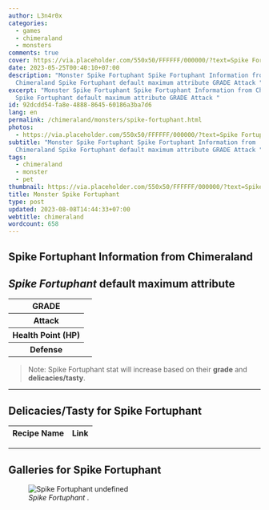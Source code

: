 ```yaml
---
author: L3n4r0x
categories:
  - games
  - chimeraland
  - monsters
comments: true
cover: https://via.placeholder.com/550x50/FFFFFF/000000/?text=Spike Fortuphant
date: 2023-05-25T00:40:10+07:00
description: "Monster Spike Fortuphant Spike Fortuphant Information from
  Chimeraland Spike Fortuphant default maximum attribute GRADE Attack "
excerpt: "Monster Spike Fortuphant Spike Fortuphant Information from Chimeraland
  Spike Fortuphant default maximum attribute GRADE Attack "
id: 92dcdd54-fa8e-4888-8645-60186a3ba7d6
lang: en
permalink: /chimeraland/monsters/spike-fortuphant.html
photos:
  - https://via.placeholder.com/550x50/FFFFFF/000000/?text=Spike Fortuphant
subtitle: "Monster Spike Fortuphant Spike Fortuphant Information from
  Chimeraland Spike Fortuphant default maximum attribute GRADE Attack "
tags:
  - chimeraland
  - monster
  - pet
thumbnail: https://via.placeholder.com/550x50/FFFFFF/000000/?text=Spike Fortuphant
title: Monster Spike Fortuphant
type: post
updated: 2023-08-08T14:44:33+07:00
webtitle: chimeraland
wordcount: 658
---
```


<link
  rel="stylesheet"
  href="https://rawcdn.githack.com/dimaslanjaka/Web-Manajemen/870a349/css/bootstrap-5-3-0-alpha3-wrapper.css"
/>
<section id="bootstrap-wrapper">
  <div data-bs-theme="dark">
    <h2>Spike Fortuphant Information from Chimeraland</h2>
    <h2 id="attribute"><i>Spike Fortuphant</i> default maximum attribute</h2>
    <div class="row">
      <div class="col mb-2">
        <div class="card">
          <div class="card-body">
            <table>
              <tr>
                <th>GRADE</th>
                <td><br /></td>
              </tr>
              <tr>
                <th>Attack</th>
                <td></td>
              </tr>
              <tr>
                <th>Health Point (HP)</th>
                <td></td>
              </tr>
              <tr>
                <th>Defense</th>
                <td></td>
              </tr>
            </table>
          </div>
        </div>
      </div>
    </div>
    <blockquote class="bd-callout bd-callout-warning">
      Note: Spike Fortuphant stat will increase based on their <b>grade</b> and
      <b>delicacies/tasty</b>.
    </blockquote>
    <hr />
    <h2 id="delicacies">Delicacies/Tasty for Spike Fortuphant</h2>
    <div class="card">
      <div class="card-body">
        <div class="table-responsive">
          <table class="table table-striped">
            <thead>
              <tr>
                <th>Recipe Name</th>
                <th>Link</th>
              </tr>
            </thead>
            <tbody></tbody>
          </table>
        </div>
      </div>
    </div>
    <hr />
    <div id="gallery">
      <h2>Galleries for Spike Fortuphant</h2>
      <div class="row">
        <div class="col-lg-6 col-12">
          <figure>
            <img
              src="https://www.webmanajemen.com/undefined"
              alt="Spike Fortuphant undefined"
            />
            <figcaption style="word-wrap: break-word">
              <i>Spike Fortuphant</i> .
            </figcaption>
          </figure>
        </div>
      </div>
    </div>
  </div>
</section>